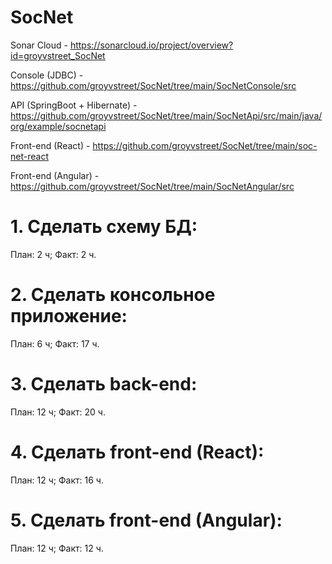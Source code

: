 # SocNet

Sonar Cloud - https://sonarcloud.io/project/overview?id=groyvstreet_SocNet

Console (JDBC) - https://github.com/groyvstreet/SocNet/tree/main/SocNetConsole/src

API (SpringBoot + Hibernate) - https://github.com/groyvstreet/SocNet/tree/main/SocNetApi/src/main/java/org/example/socnetapi

Front-end (React) - https://github.com/groyvstreet/SocNet/tree/main/soc-net-react

Front-end (Angular) - https://github.com/groyvstreet/SocNet/tree/main/SocNetAngular/src

# 1. Сделать схему БД:
План: 2 ч;
Факт: 2 ч.
# 2. Сделать консольное приложение:
План: 6 ч;
Факт: 17 ч.
# 3. Сделать back-end:
План: 12 ч;
Факт: 20 ч.
# 4. Сделать front-end (React):
План: 12 ч;
Факт: 16 ч.
# 5. Сделать front-end (Angular):
План: 12 ч;
Факт: 12 ч.
